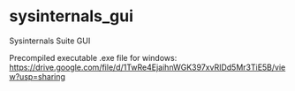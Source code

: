 # sysinternals_gui
Sysinternals Suite GUI


Precompiled executable .exe file for windows:
https://drive.google.com/file/d/1TwRe4EjaihnWGK397xvRIDd5Mr3TiE5B/view?usp=sharing
